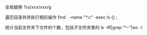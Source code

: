 全局替换 %s/xxx/xxx/g

遍历目录并并执行相应操作 find . -name "*.c" -exec ls {} \;

统计当前文件夹下文件的个数，包括子文件夹里的 
ls -lR|grep "^-"|wc -l
